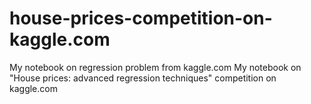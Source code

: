 # house-prices-competition-on-kaggle.com
My notebook on regression problem from kaggle.com
My notebook on "House prices: advanced regression techniques" competition on kaggle.com
